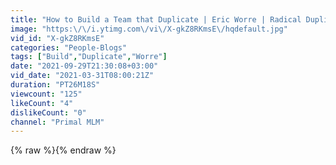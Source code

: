 ```yaml
---
title: "How to Build a Team that Duplicate | Eric Worre | Radical Duplication | Course #2"
image: "https:\/\/i.ytimg.com\/vi\/X-gkZ8RKmsE\/hqdefault.jpg"
vid_id: "X-gkZ8RKmsE"
categories: "People-Blogs"
tags: ["Build","Duplicate","Worre"]
date: "2021-09-29T21:30:08+03:00"
vid_date: "2021-03-31T08:00:21Z"
duration: "PT26M18S"
viewcount: "125"
likeCount: "4"
dislikeCount: "0"
channel: "Primal MLM"
---
```

{% raw %}{% endraw %}
